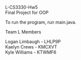 L-CS3330-Hw5  
Final Project for OOP  
  
To run the program, run main.java.  

Team L Members  

Logan Limbaugh - LHLP9P  
Kaelyn Crews - KMCXVT  
Kyle Williams - KTWMF6  

